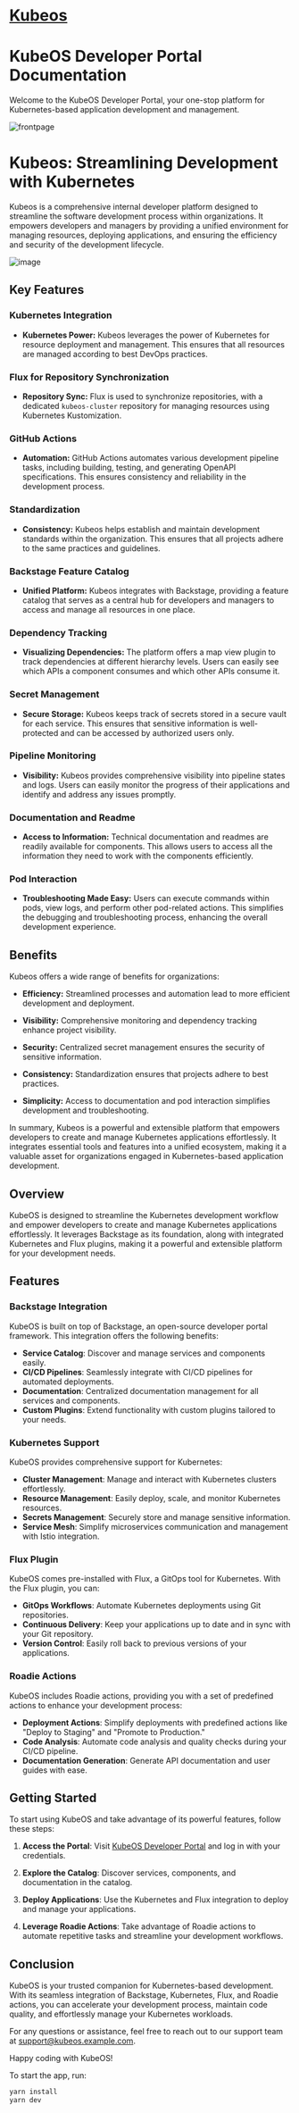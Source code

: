 # [Kubeos](https://backstage.io)

# KubeOS Developer Portal Documentation

Welcome to the KubeOS Developer Portal, your one-stop platform for Kubernetes-based application development and management.

![frontpage](https://github.com/kubeosx/kubeos/assets/22702292/adb27117-e970-4c6f-be1f-0ca89d91b15f)
# Kubeos: Streamlining Development with Kubernetes

Kubeos is a comprehensive internal developer platform designed to streamline the software development process within organizations. It empowers developers and managers by providing a unified environment for managing resources, deploying applications, and ensuring the efficiency and security of the development lifecycle.

![image](https://github.com/kubeosx/kubeos/assets/22702292/60d81916-53cb-4181-bb04-7a161c76e8e8)

## Key Features

### Kubernetes Integration

- **Kubernetes Power:** Kubeos leverages the power of Kubernetes for resource deployment and management. This ensures that all resources are managed according to best DevOps practices.

### Flux for Repository Synchronization

- **Repository Sync:** Flux is used to synchronize repositories, with a dedicated `kubeos-cluster` repository for managing resources using Kubernetes Kustomization.

### GitHub Actions

- **Automation:** GitHub Actions automates various development pipeline tasks, including building, testing, and generating OpenAPI specifications. This ensures consistency and reliability in the development process.

### Standardization

- **Consistency:** Kubeos helps establish and maintain development standards within the organization. This ensures that all projects adhere to the same practices and guidelines.

### Backstage Feature Catalog

- **Unified Platform:** Kubeos integrates with Backstage, providing a feature catalog that serves as a central hub for developers and managers to access and manage all resources in one place.

### Dependency Tracking

- **Visualizing Dependencies:** The platform offers a map view plugin to track dependencies at different hierarchy levels. Users can easily see which APIs a component consumes and which other APIs consume it.

### Secret Management

- **Secure Storage:** Kubeos keeps track of secrets stored in a secure vault for each service. This ensures that sensitive information is well-protected and can be accessed by authorized users only.

### Pipeline Monitoring

- **Visibility:** Kubeos provides comprehensive visibility into pipeline states and logs. Users can easily monitor the progress of their applications and identify and address any issues promptly.

### Documentation and Readme

- **Access to Information:** Technical documentation and readmes are readily available for components. This allows users to access all the information they need to work with the components efficiently.

### Pod Interaction

- **Troubleshooting Made Easy:** Users can execute commands within pods, view logs, and perform other pod-related actions. This simplifies the debugging and troubleshooting process, enhancing the overall development experience.

## Benefits

Kubeos offers a wide range of benefits for organizations:

- **Efficiency:** Streamlined processes and automation lead to more efficient development and deployment.

- **Visibility:** Comprehensive monitoring and dependency tracking enhance project visibility.

- **Security:** Centralized secret management ensures the security of sensitive information.

- **Consistency:** Standardization ensures that projects adhere to best practices.

- **Simplicity:** Access to documentation and pod interaction simplifies development and troubleshooting.

In summary, Kubeos is a powerful and extensible platform that empowers developers to create and manage Kubernetes applications effortlessly. It integrates essential tools and features into a unified ecosystem, making it a valuable asset for organizations engaged in Kubernetes-based application development.



## Overview

KubeOS is designed to streamline the Kubernetes development workflow and empower developers to create and manage Kubernetes applications effortlessly. It leverages Backstage as its foundation, along with integrated Kubernetes and Flux plugins, making it a powerful and extensible platform for your development needs.

## Features

### Backstage Integration

KubeOS is built on top of Backstage, an open-source developer portal framework. This integration offers the following benefits:

- **Service Catalog**: Discover and manage services and components easily.
- **CI/CD Pipelines**: Seamlessly integrate with CI/CD pipelines for automated deployments.
- **Documentation**: Centralized documentation management for all services and components.
- **Custom Plugins**: Extend functionality with custom plugins tailored to your needs.

### Kubernetes Support

KubeOS provides comprehensive support for Kubernetes:

- **Cluster Management**: Manage and interact with Kubernetes clusters effortlessly.
- **Resource Management**: Easily deploy, scale, and monitor Kubernetes resources.
- **Secrets Management**: Securely store and manage sensitive information.
- **Service Mesh**: Simplify microservices communication and management with Istio integration.

### Flux Plugin

KubeOS comes pre-installed with Flux, a GitOps tool for Kubernetes. With the Flux plugin, you can:

- **GitOps Workflows**: Automate Kubernetes deployments using Git repositories.
- **Continuous Delivery**: Keep your applications up to date and in sync with your Git repository.
- **Version Control**: Easily roll back to previous versions of your applications.

### Roadie Actions

KubeOS includes Roadie actions, providing you with a set of predefined actions to enhance your development process:

- **Deployment Actions**: Simplify deployments with predefined actions like "Deploy to Staging" and "Promote to Production."
- **Code Analysis**: Automate code analysis and quality checks during your CI/CD pipeline.
- **Documentation Generation**: Generate API documentation and user guides with ease.

## Getting Started

To start using KubeOS and take advantage of its powerful features, follow these steps:

1. **Access the Portal**: Visit [KubeOS Developer Portal](https://kubeos.iamsourabh.in) and log in with your credentials.

2. **Explore the Catalog**: Discover services, components, and documentation in the catalog.

3. **Deploy Applications**: Use the Kubernetes and Flux integration to deploy and manage your applications.

4. **Leverage Roadie Actions**: Take advantage of Roadie actions to automate repetitive tasks and streamline your development workflows.

## Conclusion

KubeOS is your trusted companion for Kubernetes-based development. With its seamless integration of Backstage, Kubernetes, Flux, and Roadie actions, you can accelerate your development process, maintain code quality, and effortlessly manage your Kubernetes workloads.

For any questions or assistance, feel free to reach out to our support team at [support@kubeos.example.com](mailto:support@kubeos.example.com).

Happy coding with KubeOS!


To start the app, run:

```sh
yarn install
yarn dev
```
